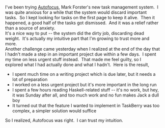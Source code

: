 I've been trying [Autofocus](http://www.markforster.net), Mark
Forster's new task management system.  I was quite anxious for a
while that the system would discard important tasks.  So I kept
looking for tasks on the first page to keep it alive.  Then it
happened, a good half of the tasks got dismissed.  And it was a
relief rather than a source of anxiety.  
It's a nice way to put -- the system did the dirty job, discarding
dead weight.  It's actually my intuitive part that I'm growing to
trust more and more.  
Another challenge came yesterday when I realized at the end of the
day that I hadn't made a step in an important project due within a
few days.  I spent my time on less urgent stuff instead.  That made
me feel guilty, so I explored what I had actually done and what I
hadn't.  Here is the result,
-   I spent much time on a writing project which is due later, but
    it needs a lot of preparation
-   I worked on a less urgent project but it's more important in
    the long run
-   I spent a few hours reading Haskell-related stuff -- it's no
    work, but hey, it was Sunday after all, and too much work and no
    fun makes Jack a dull boy
-   It turned out that the feature I wanted to implement in
    TaskBerry was too complex, a simpler solution would suffice

So I realized, Autofocus was right.  I can trust my intuition.


